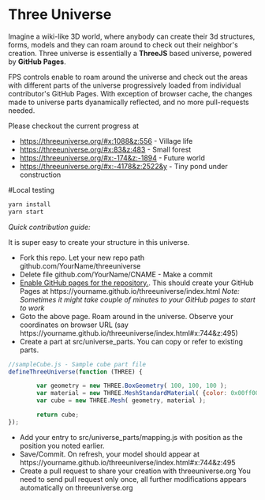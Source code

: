 # Three Universe
Imagine a wiki-like 3D world, where anybody can create their 3d structures, forms, models and they can roam around to check out their neighbor's creation. Three universe is essentially a **ThreeJS** based universe, powered by **GitHub Pages**.

FPS controls enable to roam around the universe and check out the areas with different parts of the universe progressively loaded from individual contributor's GitHub Pages. With exception of browser cache, the changes made to universe parts dyanamically reflected, and no more pull-requests needed.


Please checkout the current progress at 


- https://threeuniverse.org/#x:1088&z:556 - Village life
- https://threeuniverse.org/#x:83&z:483 - Small forest 
- https://threeuniverse.org/#x:-174&z:-1894 - Future world
- https://threeuniverse.org/#x:-4178&z:2522&y - Tiny pond under construction

#Local testing

```sh
yarn install
yarn start
```

*Quick contribution guide:*

It is super easy to create your structure in this universe. 
- Fork this repo. Let your new repo path  github.com/YourName/threeuniverse
- Delete file github.com/YourName/CNAME - Make a commit 
- [Enable GitHub pages for the repository.](https://help.github.com/articles/configuring-a-publishing-source-for-github-pages/). This should create your GitHub Pages at  https://<span></span>yourname.github.io/threeuniverse/index.html *Note: Sometimes it might take couple of minutes to your GitHub pages to start to work*
- Goto the above page. Roam around in the universe. Observe your coordinates on browser URL (say https://<span></span>yourname.github.io/threeuniverse/index.html#x:744&z:495)
- Create a part at src/universe_parts. You can copy or refer to existing parts.
```javascript
//sampleCube.js - Sample cube part file
defineThreeUniverse(function (THREE) {

        var geometry = new THREE.BoxGeometry( 100, 100, 100 );
        var material = new THREE.MeshStandardMaterial( {color: 0x00ff00} );
        var cube = new THREE.Mesh( geometry, material );

        return cube;
});
  ```    
- Add your entry to src/universe_parts/mapping.js with position as the position you noted earlier.
- Save/Commit. On refresh, your model should appear at https://<span></span>yourname.github.io/threeuniverse/index.html#x:744&z:495
- Create a pull request to share your creation with threeuniverse.org You need to send pull request only once, all further modifications appears automatically on threeuniverse.org
